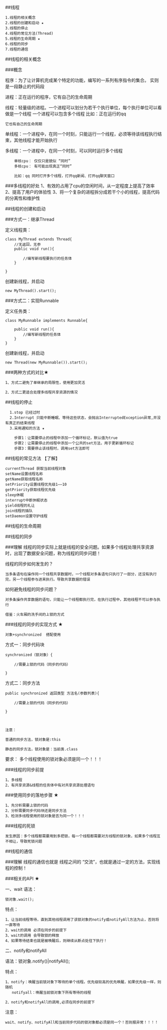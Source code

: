##线程

	1.线程的相关概念
	2.线程的创建和启动 ★
	3.线程的停止
	4.线程的常见方法(Thread)
	5.线程的生命周期 ★
	6.线程的同步
	7.线程的通信


##线程的相关概念


###概念

程序：为了让计算机完成某个特定的功能，编写的一系列有序指令的集合。
	实则是一段静止的代码段




进程：正在运行的程序，它有自己的生命周期





线程：轻量级的进程。一个进程可以划分为若干个执行单位，每个执行单位可以看做是一个线程
	一个进程可以包含多个线程
	比如：正在运行的qq

	它也有自己的生命周期






单线程：一个进程中，在同一个时刻，只能运行一个线程，必须等待该线程执行结束，其他线程才能开始执行



多线程：一个进程中，在同一个时刻，可以同时运行多个线程

		单核cpu： 仅仅只是貌似 “同时”
		多核cpu： 有可能出现真正“同时”
		
		比如：qq 同时打开多个线程，打开qq新闻、打开qq聊天窗口
	


###多线程的好处
	1、有效的占用了cpu的空闲时间，从一定程度上提高了效率
	2、提高了用户的体验性
	3、将一个复杂的进程拆分成若干个小的线程，提高代码的分离性和维护性




##线程的创建和启动

###方式一：继承Thread

定义线程类：

	class MyThread extends Thread{
	    //无返回，无参
		public void run(){
	
			//编写新线程要执行的任务体
		}
	
	}


创建新线程，并启动

	new MyThread().start();


###方式二：实现Runnable

定义任务类：

	class MyRunnable implements Runnable{

		public void run(){
			//编写新线程的任务体
		}
	}
	

创建新线程，并启动

	new Thread(new MyRunnable()).start();
	


###两种方式的对比★

	1、方式二避免了单继承的局限性，使用更加灵活
	
	2、方式二更适合处理多线程共享资源的情况



##线程的停止

	  1.stop 已经过时
	  2.Interrupt 只能中断睡眠、等待这些状态，会抛出InterruptedException异常,并没有真正的结束线程
	  3.采用通知的方法 ★
	  
	  	步骤1：让需要停止的线程中添加一个循环标记，默认值为true
	  	步骤2：让需要停止的线程中添加一个公共的set方法，用于更新循环标记
	 	步骤3：需要停止该线程时，调用set方法即可

##线程的常见方法 【了解】


	currentThread 获取当前线程对象
	setName设置线程名称
	getName获取线程名称
	setPriority设置线程优先级1——10
	getPriority获取线程优先级
	sleep休眠
	interrupt中断休眠状态
	yield线程的礼让
	join线程的插队
	setDaemon设置守护线程
	


##线程的生命周期



##线程的同步

###理解
	线程的同步实际上就是线程的安全问题。如果多个线程处理共享资源时，出现了数据安全问题，称为线程的同步问题！


线程的同步如何发生的？

	当多条语句在操作同一个线程共享数据时，一个线程对多条语句只执行了一部分，还没有执行完，另一个线程参与进来执行。导致共享数据的错误



如何避免线程的同步问题？

	对多条操作共享数据的语句，只能让一个线程都执行完，在执行过程中，其他线程不可以参与执行

	借鉴：火车厢的洗手间的上锁的方式



###线程的同步的实现方式 ★

	对象+synchronized  搭配使用

方式一：同步代码块

	synchronized（锁对象）{

		//需要上锁的代码（同步的代码）

	}



方式二：同步方法


	public synchronized 返回类型 方法名(参数列表){

		//需要上锁的代码（同步的代码）

	}



	注意：

	普通的同步方法，锁对象是:this

	静态的同步方法，锁对象是：当前类.class
	
	

要求：
	多个线程使用的锁对象必须是同一个！！！




###线程的同步前提

	1、多线程
	2、有共享资源&线程的任务体中有对共享资源处理语句


###使用同步的落地步骤 ★

	1、先分析需要上锁的代码
	2、分析需要同步代码块还是同步方法
	3、检测多线程使用的锁对象是否为同一个！！！


###线程的死锁

	发生原因：多个线程都需要用到多把锁，每一个线程都需要对方线程的锁对象，如果多个线程互不相让，导致死锁问题

	


##线程的通信


###理解
线程的通信也就是  线程之间的 “交流”，也就是通过一定的方法，实现线程的控制！


###相关的API ★

一、wait
语法：

	锁对象.wait();

特点：

	1、让当前线程等待，直到其他线程调用了该锁对象的notify或notifyAll方法为止，否则将一直等待
	2、wait的调用 必须在同步的前提下
	3、wait的调用 会导致锁的释放
	4、如果等待结束也就是被唤醒后，则继续从断点处往下执行！


二、notify和notifyAll

语法：锁对象.notify()|notifyAll();

特点：

	1、notify：唤醒当前锁对象下等待的单个线程。优先级较高的优先唤醒，如果优先级一样，则随机
	   notifyall：唤醒当前锁对象下所有等待的线程

	2、notify和notifyAll的调用,必须在同步的前提下

注意：

	wait、notify、notifyAll和当前同步代码的锁对象都必须是同一个！否则报异常！！！！
	  




















